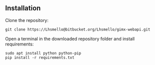 ## Installation

Clone the repository:
```
git clone https://Lhsmello@bitbucket.org/Lhsmello/gimx-webapi.git
```

Open a terminal in the downloaded repository folder and install requirements:
```
sudo apt install python python-pip
pip install -r requirements.txt
```
